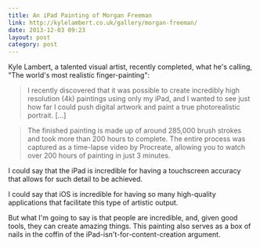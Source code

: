 ```yaml
---
title: An iPad Painting of Morgan Freeman
link: http://kylelambert.co.uk/gallery/morgan-freeman/
date: 2013-12-03 09:23
layout: post
category: post
---
```


Kyle Lambert, a talented visual artist, recently completed, what he's calling, "The world's most realistic finger-painting":

> I recently discovered that it was possible to create incredibly high resolution (4k) paintings using only my iPad, and I wanted to see just how far I could push digital artwork and paint a true photorealistic portrait. [...]

> The finished painting is made up of around 285,000 brush strokes and took more than 200 hours to complete. The entire process was captured as a time-lapse video by Procreate, allowing you to watch over 200 hours of painting in just 3 minutes.

I could say that the iPad is incredible for having a touchscreen accuracy that allows for such detail to be achieved.

I could say that iOS is incredible for having so many high-quality applications that facilitate this type of artistic output.

But what I'm going to say is that people are incredible, and, given good tools, they can create amazing things. This painting also serves as a box of nails in the coffin of the iPad-isn't-for-content-creation argument.
